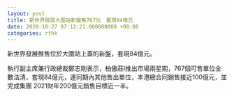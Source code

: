 ```yaml
---
layout: post
title: 新世界發展大圍站新盤售767伙　套現84億元
date: 2020-10-27 07:12:21.000000000 +08:00
categories: rthk
---
```


新世界發展推售位於大圍站上蓋的新盤，套現84億元。

執行副主席兼行政總裁鄭志剛表示，柏傲莊I推出市場兩星期，767個可售單位全數沽清，套現84億元，連同期內其他售出單位，本港總合同銷售接近100億元，並完成集團 2021財年200億元銷售目標近一半。
